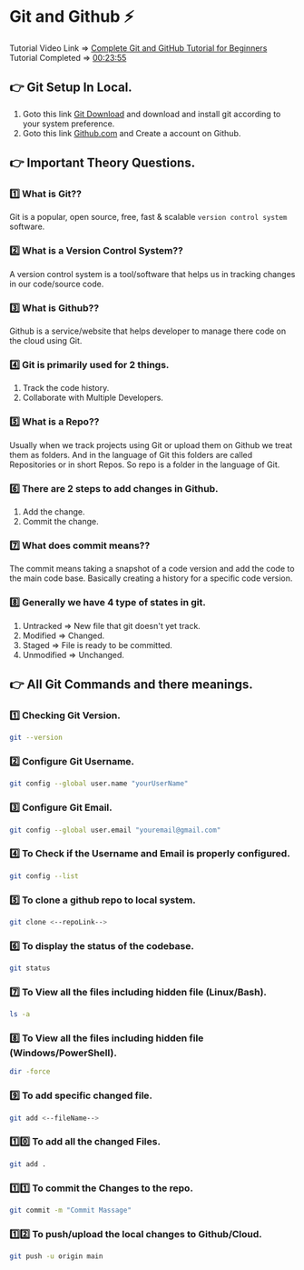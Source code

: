 # Git and Github ⚡

Tutorial Video Link => [Complete Git and GitHub Tutorial for Beginners](https://youtu.be/Ez8F0nW6S-w) <br>
Tutorial Completed => [00:23:55](https://youtu.be/Ez8F0nW6S-w?t=1435)

## 👉 Git Setup In Local.

1. Goto this link [Git Download](https://git-scm.com/downloads) and download and install git according to your system preference.
2. Goto this link [Github.com](https://github.com/) and Create a account on Github.

## 👉 Important Theory Questions.

### 1️⃣ What is Git??

Git is a popular, open source, free, fast & scalable `version control system` software.

### 2️⃣ What is a Version Control System??

A version control system is a tool/software that helps us in tracking changes in our code/source code.

### 3️⃣ What is Github??

Github is a service/website that helps developer to manage there code on the cloud using Git.

### 4️⃣ Git is primarily used for 2 things.

1. Track the code history.
2. Collaborate with Multiple Developers.

### 5️⃣ What is a Repo??

Usually when we track projects using Git or upload them on Github we treat them as folders. And in the language of Git this folders are called Repositories or in short Repos. So repo is a folder in the language of Git.

### 6️⃣ There are 2 steps to add changes in Github.

1. Add the change.
2. Commit the change.

### 7️⃣ What does commit means??

The commit means taking a snapshot of a code version and add the code to the main code base. Basically creating a history for a specific code version.

### 8️⃣ Generally we have 4 type of states in git.

1. Untracked => New file that git doesn't yet track.
2. Modified => Changed.
3. Staged => File is ready to be committed.
4. Unmodified => Unchanged.

## 👉 All Git Commands and there meanings.

### 1️⃣ Checking Git Version.

```bash
git --version
```

### 2️⃣ Configure Git Username.

```bash
git config --global user.name "yourUserName"
```

### 3️⃣ Configure Git Email.

```bash
git config --global user.email "youremail@gmail.com"
```

### 4️⃣ To Check if the Username and Email is properly configured.

```bash
git config --list
```

### 5️⃣ To clone a github repo to local system.

```bash
git clone <--repoLink-->
```

### 6️⃣ To display the status of the codebase.

```bash
git status
```

### 7️⃣ To View all the files including hidden file (Linux/Bash).

```bash
ls -a
```

### 8️⃣ To View all the files including hidden file (Windows/PowerShell).

```bash
dir -force
```

### 9️⃣ To add specific changed file.

```bash
git add <--fileName-->
```

### 1️⃣0️⃣ To add all the changed Files.

```bash
git add .
```

### 1️⃣1️⃣ To commit the Changes to the repo.

```bash
git commit -m "Commit Massage"
```

### 1️⃣2️⃣ To push/upload the local changes to Github/Cloud.

```bash
git push -u origin main
```
